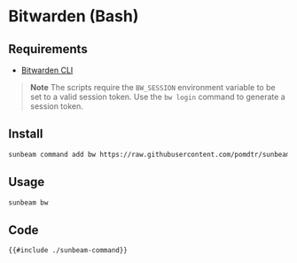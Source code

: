 # Bitwarden (Bash)

## Requirements

- [Bitwarden CLI](https://bitwarden.com/help/article/cli/)

> **Note** The scripts require the `BW_SESSION` environment variable to be set to a valid session token.
> Use the `bw login` command to generate a session token.

## Install

```bash
sunbeam command add bw https://raw.githubusercontent.com/pomdtr/sunbeam/main/docs/examples/bitwarden/sunbeam-command
```

## Usage

```bash
sunbeam bw
```

## Code

```bash
{{#include ./sunbeam-command}}
```
